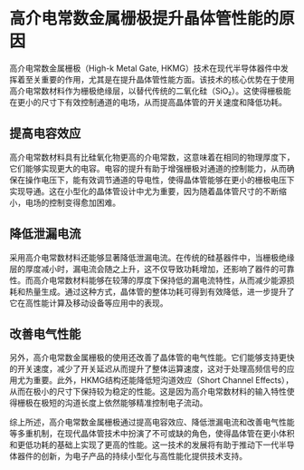 # 高介电常数金属栅极提升晶体管性能的原因

高介电常数金属栅极（High-k Metal Gate, HKMG）技术在现代半导体器件中发挥着至关重要的作用，尤其是在提升晶体管性能方面。该技术的核心优势在于使用高介电常数材料作为栅极绝缘层，以替代传统的二氧化硅（SiO₂）。这使得栅极能在更小的尺寸下有效控制通道的电场，从而提高晶体管的开关速度和降低功耗。

## 提高电容效应

高介电常数材料具有比硅氧化物更高的介电常数，这意味着在相同的物理厚度下，它们能够实现更大的电容。电容的提升有助于增强栅极对通道的控制能力，从而确保在操作电压下，能有效调节通道的导电性，使得晶体管能够在更小的栅极电压下实现导通。这在小型化的晶体管设计中尤为重要，因为随着晶体管尺寸的不断缩小，电场的控制变得愈加困难。

## 降低泄漏电流

采用高介电常数材料还能够显著降低泄漏电流。在传统的硅基器件中，当栅极绝缘层的厚度减小时，漏电流会随之上升，这不仅导致功耗增加，还影响了器件的可靠性。而高介电常数材料能够在较薄的厚度下保持低的漏电流特性，从而减少能源损耗和热量生成。通过这种方式，晶体管的整体功耗可得到有效降低，进一步提升了它在高性能计算及移动设备等应用中的表现。

## 改善电气性能

另外，高介电常数金属栅极的使用还改善了晶体管的电气性能。它们能够支持更快的开关速度，减少了开关延迟从而提升了整体运算速度，这对于处理高频信号的应用尤为重要。此外，HKMG结构还能降低短沟道效应（Short Channel Effects），从而在极小的尺寸下保持较为稳定的性能。这是因为高介电常数材料的输入特性使得栅极在极短的沟道长度上依然能够精准控制电子流动。

综上所述，高介电常数金属栅极通过提高电容效应、降低泄漏电流和改善电气性能等多重机制，在现代晶体管技术中扮演了不可或缺的角色，使得晶体管在更小体积和更低功耗的基础上实现了更高的性能。这一技术的发展将有助于推动下一代半导体器件的创新，为电子产品的持续小型化与高性能化提供技术支持。
